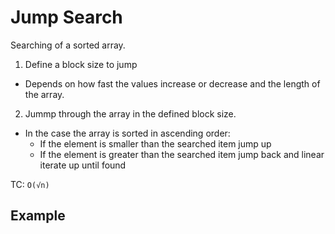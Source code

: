 # Jump Search

Searching of a sorted array. 

1. Define a block size to jump
  * Depends on how fast the values increase or decrease and the length of the array.
2. Jummp through the array in the defined block size.
  * In the case the array is sorted in ascending order:
    * If the element is smaller than the searched item jump up
    * If the element is greater than the searched item jump back and linear iterate up until found

TC: ``O(√n)``

## Example

``` javascript

```